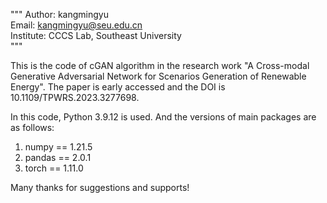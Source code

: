 """
    Author: kangmingyu<br> 
    Email: kangmingyu@seu.edu.cn<br> 
    Institute: CCCS Lab, Southeast University<br> 
"""

This is the code of cGAN algorithm in the research work "A Cross-modal Generative Adversarial Network for Scenarios Generation of Renewable Energy". The paper is early accessed and the DOI is 10.1109/TPWRS.2023.3277698. 


In this code, Python 3.9.12 is used. And the versions of main packages are as follows:
1. numpy == 1.21.5
2. pandas == 2.0.1
3. torch == 1.11.0


Many thanks for suggestions and supports!
